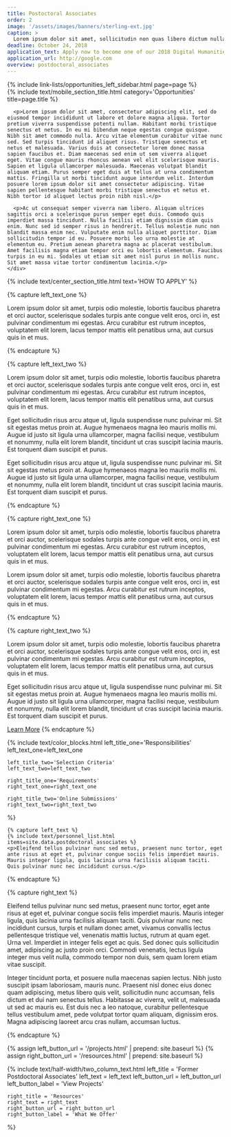 ```yaml
---
title: Postoctoral Associates
order: 2
image: '/assets/images/banners/sterling-ext.jpg'
caption: >
  Lorem ipsum dolor sit amet, sollicitudin non quas libero dictum nulla vel. Quam porttitor lacus a wisi. Duis congue, ut quam elit at a. Orci fermentum mattis accusantium. Libero fermentum condimentum sed, vel
deadline: October 24, 2018
application_text: Apply now to become one of our 2018 Digital Humanities Postdoctoral Fellows.
application_url: http://google.com
overview: postdoctoral_associates
---
```


<div class='center-column post'>
  <div class='two-column-container one-third-width hide-left'>
    <div class='left-column'>
      {% include link-lists/opportunities_left_sidebar.html page=page %}
    </div>
    <div class='right-column'>
      {% include text/mobile_section_title.html
        category='Opportunities'
        title=page.title
      %}

      <p>Lorem ipsum dolor sit amet, consectetur adipiscing elit, sed do eiusmod tempor incididunt ut labore et dolore magna aliqua. Tortor pretium viverra suspendisse potenti nullam. Habitant morbi tristique senectus et netus. In eu mi bibendum neque egestas congue quisque. Nibh sit amet commodo nulla. Arcu vitae elementum curabitur vitae nunc sed. Sed turpis tincidunt id aliquet risus. Tristique senectus et netus et malesuada. Varius duis at consectetur lorem donec massa sapien faucibus et. Diam maecenas sed enim ut sem viverra aliquet eget. Vitae congue mauris rhoncus aenean vel elit scelerisque mauris. Sapien et ligula ullamcorper malesuada. Maecenas volutpat blandit aliquam etiam. Purus semper eget duis at tellus at urna condimentum mattis. Fringilla ut morbi tincidunt augue interdum velit. Interdum posuere lorem ipsum dolor sit amet consectetur adipiscing. Vitae sapien pellentesque habitant morbi tristique senectus et netus et. Nibh tortor id aliquet lectus proin nibh nisl.</p>

      <p>Ac ut consequat semper viverra nam libero. Aliquam ultrices sagittis orci a scelerisque purus semper eget duis. Commodo quis imperdiet massa tincidunt. Nulla facilisi etiam dignissim diam quis enim. Nunc sed id semper risus in hendrerit. Tellus molestie nunc non blandit massa enim nec. Vulputate enim nulla aliquet porttitor. Diam sollicitudin tempor id eu. Posuere morbi leo urna molestie at elementum eu. Pretium aenean pharetra magna ac placerat vestibulum. Amet facilisis magna etiam tempor orci eu lobortis elementum. Faucibus turpis in eu mi. Sodales ut etiam sit amet nisl purus in mollis nunc. Sit amet massa vitae tortor condimentum lacinia.</p>
    </div>
  </div>

  {% include text/center_section_title.html
    text='HOW TO APPLY'
  %}

  {% capture left_text_one %}
    <p>Lorem ipsum dolor sit amet, turpis odio molestie, lobortis faucibus pharetra et orci auctor, scelerisque sodales turpis ante congue velit eros, orci in, est pulvinar condimentum mi egestas. Arcu curabitur est rutrum inceptos, voluptatem elit lorem, lacus tempor mattis elit penatibus urna, aut cursus quis in et mus.</p>
  {% endcapture %}

  {% capture left_text_two %}
    <p>Lorem ipsum dolor sit amet, turpis odio molestie, lobortis faucibus pharetra et orci auctor, scelerisque sodales turpis ante congue velit eros, orci in, est pulvinar condimentum mi egestas. Arcu curabitur est rutrum inceptos, voluptatem elit lorem, lacus tempor mattis elit penatibus urna, aut cursus quis in et mus.</p>
    <p>Eget sollicitudin risus arcu atque ut, ligula suspendisse nunc pulvinar mi. Sit sit egestas metus proin at. Augue hymenaeos magna leo mauris mollis mi. Augue id justo sit ligula urna ullamcorper, magna facilisi neque, vestibulum et nonummy, nulla elit lorem blandit, tincidunt ut cras suscipit lacinia mauris. Est torquent diam suscipit et purus.</p>
    <p>Eget sollicitudin risus arcu atque ut, ligula suspendisse nunc pulvinar mi. Sit sit egestas metus proin at. Augue hymenaeos magna leo mauris mollis mi. Augue id justo sit ligula urna ullamcorper, magna facilisi neque, vestibulum et nonummy, nulla elit lorem blandit, tincidunt ut cras suscipit lacinia mauris. Est torquent diam suscipit et purus.</p>
  {% endcapture %}

  {% capture right_text_one %}
    <p>Lorem ipsum dolor sit amet, turpis odio molestie, lobortis faucibus pharetra et orci auctor, scelerisque sodales turpis ante congue velit eros, orci in, est pulvinar condimentum mi egestas. Arcu curabitur est rutrum inceptos, voluptatem elit lorem, lacus tempor mattis elit penatibus urna, aut cursus quis in et mus.</p>
    <p>Lorem ipsum dolor sit amet, turpis odio molestie, lobortis faucibus pharetra et orci auctor, scelerisque sodales turpis ante congue velit eros, orci in, est pulvinar condimentum mi egestas. Arcu curabitur est rutrum inceptos, voluptatem elit lorem, lacus tempor mattis elit penatibus urna, aut cursus quis in et mus.</p>
  {% endcapture %}

  {% capture right_text_two %}
    <p>Lorem ipsum dolor sit amet, turpis odio molestie, lobortis faucibus pharetra et orci auctor, scelerisque sodales turpis ante congue velit eros, orci in, est pulvinar condimentum mi egestas. Arcu curabitur est rutrum inceptos, voluptatem elit lorem, lacus tempor mattis elit penatibus urna, aut cursus quis in et mus.</p>
    <p>Eget sollicitudin risus arcu atque ut, ligula suspendisse nunc pulvinar mi. Sit sit egestas metus proin at. Augue hymenaeos magna leo mauris mollis mi. Augue id justo sit ligula urna ullamcorper, magna facilisi neque, vestibulum et nonummy, nulla elit lorem blandit, tincidunt ut cras suscipit lacinia mauris. Est torquent diam suscipit et purus.</p>
    <a href='{{ site.baseurl }}/resources/workshops.html' class='white-button'>Learn More</a>
  {% endcapture %}

  {% include text/color_blocks.html
    left_title_one='Responsibilities'
    left_text_one=left_text_one

    left_title_two='Selection Criteria'
    left_text_two=left_text_two

    right_title_one='Requirements'
    right_text_one=right_text_one

    right_title_two='Online Submissions'
    right_text_two=right_text_two
  %}

    {% capture left_text %}
    {% include text/personnel_list.html items=site.data.postdoctoral_associates %}
    <p>Eleifend tellus pulvinar nunc sed metus, praesent nunc tortor, eget ante risus at eget et, pulvinar congue sociis felis imperdiet mauris. Mauris integer ligula, quis lacinia urna facilisis aliquam taciti. Quis pulvinar nunc nec incididunt cursus.</p>
  {% endcapture %}

  {% capture right_text %}
    <p>Eleifend tellus pulvinar nunc sed metus, praesent nunc tortor, eget ante risus at eget et, pulvinar congue sociis felis imperdiet mauris. Mauris integer ligula, quis lacinia urna facilisis aliquam taciti. Quis pulvinar nunc nec incididunt cursus, turpis et nullam donec amet, vivamus convallis lectus pellentesque tristique vel, venenatis mattis luctus, rutrum at quam eget. Urna vel. Imperdiet in integer felis eget ac quis. Sed donec quis sollicitudin amet, adipiscing ac justo proin orci. Commodi venenatis, lectus ligula integer mus velit nulla, commodo tempor non duis, sem quam lorem etiam vitae suscipit.</p>
    <p>Integer tincidunt porta, et posuere nulla maecenas sapien lectus. Nibh justo suscipit ipsam laboriosam, mauris nunc. Praesent nisl donec eius donec quam adipiscing, metus libero quis velit, sollicitudin nunc accumsan, felis dictum et dui nam senectus tellus. Habitasse ac viverra, velit ut, malesuada ut sed ac mauris eu. Est duis nec a leo natoque, curabitur pellentesque tellus vestibulum amet, pede volutpat tortor quam aliquam, dignissim eros. Magna adipiscing laoreet arcu cras nullam, accumsan luctus.</p>
  {% endcapture %}

  {% assign left_button_url = '/projects.html' | prepend: site.baseurl %}
  {% assign right_button_url = '/resources.html' | prepend: site.baseurl %}

  {% include text/half-width/two_column_text.html
    left_title = 'Former Postdoctoral Associates'
    left_text = left_text
    left_button_url = left_button_url
    left_button_label = 'View Projects'

    right_title = 'Resources'
    right_text = right_text
    right_button_url = right_button_url
    right_button_label = 'What We Offer'
  %}
</div>